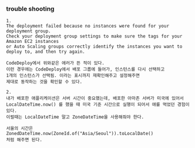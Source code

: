<h3> trouble shooting </h3>

    1.
    The deployment failed because no instances were found for your deployment group. 
    Check your deployment group settings to make sure the tags for your Amazon EC2 instances
    or Auto Scaling groups correctly identify the instances you want to deploy to, and then try again.

    CodeDeploy에서 위와같은 에러가 뜬 적이 있다.
    이런 경우에는 CodeDeploy에서 배포 그룹에 들어가, 인스턴스를 다시 선택하고
    1개의 인스턴스가 선택됨. 이라는 표시까지 재확인해주고 설정해주면
    제대로 동작하는 것을 확인할 수 있다.

    2.
    내가 배포한 애플리케이션은 서버 시간이 중요했는데, 배포한 아마존 서버가 미국에 있어서
    LocalDateTime.now() 를 했을 때 미국 기준 시간으로 실행이 되어서 애를 먹었던 경험이 있다.
    이럴때는 LocalDateTime 말고 ZoneDateTime을 사용해줘야 한다.

    서울의 시간은
    ZonedDateTime.now(ZoneId.of("Asia/Seoul")).toLocalDate()
    처럼 해주면 된다.
